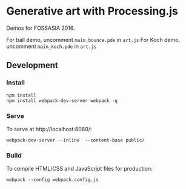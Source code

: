 # Generative art with Processing.js

Demos for FOSSASIA 2016.

For ball demo, uncomment `main_bounce.pde` in `art.js`
For Koch demo, uncomment `main_koch.pde` in `art.js`
 
## Development 
### Install
```
npm install
npm install webpack-dev-server webpack -g
```

### Serve

To serve at http://localhost:8080/:

```
webpack-dev-server --inline  --content-base public/ 
```

### Build

To compile HTML/CSS and JavaScript files for production:

```
webpack --config webpack.config.js
```
